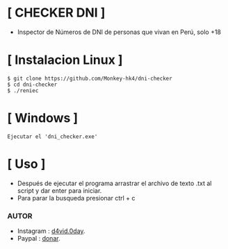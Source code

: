 # [ CHECKER DNI  ]
- Inspector de Números de DNI de personas que vivan en Perú, solo +18

# [ Instalacion Linux ]
```
$ git clone https://github.com/Monkey-hk4/dni-checker
$ cd dni-checker
$ ./reniec
```

# [ Windows ]
```
Ejecutar el 'dni_checker.exe' 
```

# [ Uso ] 
- Después de ejecutar el programa arrastrar el archivo de texto .txt al script y dar enter para iniciar.
- Para parar la busqueda presionar ctrl + c

### AUTOR
- Instagram : [d4vid.0day](https://www.instagram.com/d4vid.0day).
- Paypal : [donar](https://www.paypal.com/paypalme/davidhk4).

